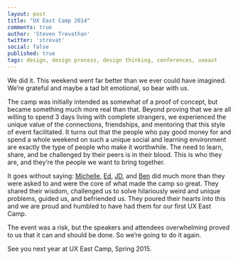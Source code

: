 ```yaml
---
layout: post
title: "UX East Camp 2014"
comments: true
author: 'Steven Trevathan'
twitter: 'strevat'
social: false
published: true
tags: design, design process, design thinking, conferences, uxeast
---
```


We did it. This weekend went far better than we ever could have imagined. We’re grateful and maybe a tad bit emotional, so bear with us.

The camp was initially intended as somewhat of a proof of concept, but became something much more real than that. Beyond proving that we are all willing to spend 3 days living with complete strangers, we experienced the unique value of the connections, friendships, and mentoring that this style of event facilitated. It turns out that the people who pay good money for and spend a whole weekend on such a unique social and learning environment are exactly the type of people who make it worthwhile. The need to learn, share, and be challenged by their peers is in their blood. This is who they are, and they’re the people we want to bring together.

It goes without saying: [Michelle](https://twitter.com/michelleyaiser "Michelle Yaiser"), [Ed](https://twitter.com/StayingInDroves "Ed King"), [JD](https://twitter.com/CalamityJD "JD Jordan"), and [Ben](https://twitter.com/benjordan "Ben Jordan") did much more than they were asked to and were the core of what made the camp so great. They shared their wisdom, challenged us to solve hilariously weird and unique problems, guided us, and befriended us. They poured their hearts into this and we are proud and humbled to have had them for our first UX East Camp.

The event was a risk, but the speakers and attendees overwhelming proved to us that it can and should be done. So we’re going to do it again.

See you next year at UX East Camp, Spring 2015.